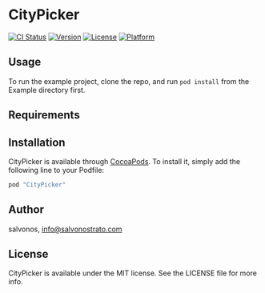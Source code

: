 # CityPicker

[![CI Status](http://img.shields.io/travis/salvonos/CityPicker.svg?style=flat)](https://travis-ci.org/salvonos/CityPicker)
[![Version](https://img.shields.io/cocoapods/v/CityPicker.svg?style=flat)](http://cocoapods.org/pods/CityPicker)
[![License](https://img.shields.io/cocoapods/l/CityPicker.svg?style=flat)](http://cocoapods.org/pods/CityPicker)
[![Platform](https://img.shields.io/cocoapods/p/CityPicker.svg?style=flat)](http://cocoapods.org/pods/CityPicker)

## Usage

To run the example project, clone the repo, and run `pod install` from the Example directory first.

## Requirements

## Installation

CityPicker is available through [CocoaPods](http://cocoapods.org). To install
it, simply add the following line to your Podfile:

```ruby
pod "CityPicker"
```

## Author

salvonos, info@salvonostrato.com

## License

CityPicker is available under the MIT license. See the LICENSE file for more info.

